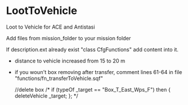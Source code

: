 # LootToVehicle
Loot to Vehicle for ACE and Antistasi


Add files from mission_folder to your mission folder

If description.ext already exist "class CfgFunctions" add content into it.


- distance to vehicle increased from 15 to 20 m

- if you woun't box removing after transfer, comment lines 61-64 in file "functions/fn_transferToVehicle.sqf"

    //delete box
    /*
    if (typeOf _target == "Box_T_East_Wps_F") then {
        deleteVehicle _target;
    }; 
    */
